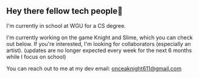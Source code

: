 ## Hey there fellow tech people👋

I'm currently in school at WGU for a CS degree.

I'm currently working on the game Knight and Slime, which you can check out below. If you're interested, I'm looking for collaborators (especially an artist). (updates are no longer expected every week for the next 6 months while I focus on school)

You can reach out to me at my dev email: onceaknight611@gmail.com

<!--
**StevenWenzel32/StevenWenzel32** is a ✨ _special_ ✨ repository because its `README.md` (this file) appears on your GitHub profile.

Here are some ideas to get you started:

- 🔭 I’m currently working on ...
- 🌱 I’m currently learning ...
- 👯 I’m looking to collaborate on ...
- 🤔 I’m looking for help with ...
- 💬 Ask me about ...
- 📫 How to reach me: ...
- 😄 Pronouns: ...
- ⚡ Fun fact: ...
-->
